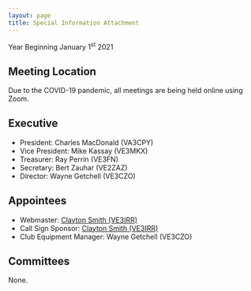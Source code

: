```yaml
---
layout: page
title: Special Information Attachment
---
```


Year Beginning January 1<sup>st</sup> 2021

## Meeting Location

Due to the COVID-19 pandemic, all meetings are being held online using Zoom.

## Executive
* President: Charles MacDonald (VA3CPY)
* Vice President: Mike Kassay (VE3MKX)
* Treasurer: Ray Perrin (VE3FN)
* Secretary: Bert Zauhar (VE2ZAZ)
* Director: Wayne Getchell (VE3CZO)

## Appointees
* Webmaster: [Clayton Smith (VE3IRR)](mailto:argilo@gmail.com)
* Call Sign Sponsor: [Clayton Smith (VE3IRR)](mailto:argilo@gmail.com)
* Club Equipment Manager: Wayne Getchell (VE3CZO)

## Committees

None.
